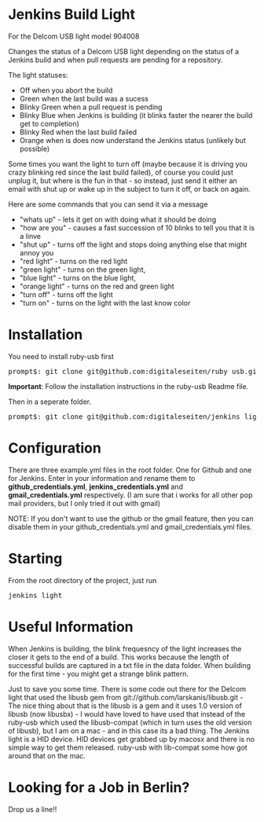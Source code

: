 Jenkins Build Light
===================

For the Delcom USB light model 904008

Changes the status of a Delcom USB light depending on the status of a
Jenkins build and when pull requests are pending for a repository.

The light statuses:
- Off when you abort the build
- Green when the last build was a sucess
- Blinky Green when a pull request is pending
- Blinky Blue when Jenkins is building (it blinks faster the nearer the build get to completion)
- Blinky Red when the last build failed
- Orange when is does now understand the Jenkins status (unlikely but possible)

Some times you want the light to turn off (maybe because it is driving you crazy blinking red since the last build failed),
of course you could just unplug it, but where is the fun in that - so instead, just send it either an email with
shut up or wake up in the subject to turn it off, or back on again.

Here are some commands that you can send it via a message

- "whats up"           - lets it get on with doing what it should be doing
- "how are you"        - causes a fast succession of 10 blinks to tell you that it is a linve
- "shut up"            - turns off the light and stops doing anything else that might annoy you
- "red light"          - turns on the red light
- "green light"        - turns on the green light,
- "blue light"         - turns on the blue light,
- "orange light"       - turns on the red and green light
- "turn off"           - turns off the light
- "turn on"            - turns on the light with the last know color

Installation
============

You need to install ruby-usb first

<pre>
prompt$: git clone git@github.com:digitaleseiten/ruby_usb.git
</pre>

<b>Important</b>: Follow the installation instructions in the ruby-usb Readme file.

Then in a seperate folder.

<pre>
prompt$: git clone git@github.com:digitaleseiten/jenkins_light.git
</pre>

Configuration
=============

There are three example.yml files in the root folder. One for Github and one for Jenkins.
Enter in your information and rename them to <b>github_credentials.yml</b>, <b>jenkins_credentials.yml</b>
and <b>gmail_credentials.yml</b> respectively. (I am sure that i works for all other pop mail providers, but I only tried it out with gmail)

NOTE: If you don't want to use the github or the gmail feature, then you can disable them in your github_credentials.yml and
gmail_credentials.yml files.

Starting
=========

From the root directory of the project, just run

<pre>jenkins_light</pre>

Useful Information
==================

When Jenkins is building, the blink frequesncy of the light increases the closer it gets to the end of a build.
This works because the length of successful builds are captured in a txt file in the data folder.
When building for the first time - you might get a strange blink pattern.

Just to save you some time. There is some code out there for the Delcom light that used the libusb gem from git://github.com/larskanis/libusb.git - The nice thing about that is the libusb is a gem and it uses 1.0 version of libusb (now libusbx) - I would have loved to have used that instead of the ruby-usb which used the libusb-compat (which in turn uses the old version of libusb), but I am on a mac - and in this case its a bad thing. The Jenkins light is a HID device. HID devices get grabbed up by macosx and there is no simple way to get them released. ruby-usb with lib-compat some how got around that on the mac.

Looking for a Job in Berlin?
============================
Drop us a line!!